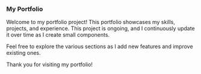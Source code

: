 ### My Portfolio
Welcome to my portfolio project! This portfolio showcases my skills, projects, and experience. This project is ongoing, and I continuously update it over time as I create small components.

Feel free to explore the various sections as I add new features and improve existing ones.

Thank you for visiting my portfolio!
